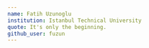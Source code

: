```yaml
---
name: Fatih Uzunoglu
institution: Istanbul Technical University
quote: It's only the beginning.
github_user: fuzun
---
```

